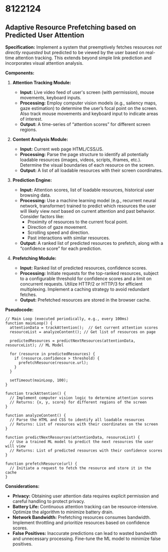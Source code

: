 # 8122124

## Adaptive Resource Prefetching based on Predicted User Attention

**Specification:** Implement a system that preemptively fetches resources *not directly requested* but predicted to be viewed by the user based on real-time attention tracking. This extends beyond simple link prediction and incorporates visual attention analysis.

**Components:**

1.  **Attention Tracking Module:**
    *   **Input:** Live video feed of user's screen (with permission), mouse movements, keyboard inputs.
    *   **Processing:** Employ computer vision models (e.g., saliency maps, gaze estimation) to determine the user’s focal point on the screen. Also track mouse movements and keyboard input to indicate areas of interest.
    *   **Output:** A time-series of “attention scores” for different screen regions.

2.  **Content Analysis Module:**
    *   **Input:** Current web page HTML/CSS/JS.
    *   **Processing:** Parse the page structure to identify all potentially loadable resources (images, videos, scripts, iframes, etc.).  Determine the visual boundaries of each resource on the screen.
    *   **Output:** A list of all loadable resources with their screen coordinates.

3.  **Prediction Engine:**
    *   **Input:** Attention scores, list of loadable resources, historical user browsing data.
    *   **Processing:** Use a machine learning model (e.g., recurrent neural network, transformer) trained to predict which resources the user will likely view *next* based on current attention and past behavior.  Consider factors like:
        *   Proximity of resources to the current focal point.
        *   Direction of gaze movement.
        *   Scrolling speed and direction.
        *   Past interactions with similar resources.
    *   **Output:** A ranked list of predicted resources to prefetch, along with a “confidence score” for each prediction.

4.  **Prefetching Module:**
    *   **Input:** Ranked list of predicted resources, confidence scores.
    *   **Processing:** Initiate requests for the top-ranked resources, subject to a configurable threshold for confidence scores and a limit on concurrent requests. Utilize HTTP/2 or HTTP/3 for efficient multiplexing. Implement a caching strategy to avoid redundant fetches.
    *   **Output:** Prefetched resources are stored in the browser cache.

**Pseudocode:**

```
// Main Loop (executed periodically, e.g., every 100ms)
function mainLoop() {
  attentionData = trackAttention();  // Get current attention scores
  resourceList = analyzeContent(); // Get list of resources on page

  predictedResources = predictNextResources(attentionData, resourceList); // ML Model

  for (resource in predictedResources) {
    if (resource.confidence > threshold) {
      prefetchResource(resource.url);
    }
  }

  setTimeout(mainLoop, 100);
}

function trackAttention() {
  // Implement computer vision logic to determine attention scores
  // Returns: {x, y, score} for different regions of the screen
}

function analyzeContent() {
  // Parse the HTML and CSS to identify all loadable resources
  // Returns: List of resources with their coordinates on the screen
}

function predictNextResources(attentionData, resourceList) {
  // Use a trained ML model to predict the next resources the user will view
  // Returns: List of predicted resources with their confidence scores
}

function prefetchResource(url) {
  // Initiate a request to fetch the resource and store it in the cache
}
```

**Considerations:**

*   **Privacy:** Obtaining user attention data requires explicit permission and careful handling to protect privacy.
*   **Battery Life:** Continuous attention tracking can be resource-intensive. Optimize the algorithm to minimize battery drain.
*   **Network Bandwidth:** Prefetching resources consumes bandwidth. Implement throttling and prioritize resources based on confidence scores.
*   **False Positives:**  Inaccurate predictions can lead to wasted bandwidth and unnecessary processing. Fine-tune the ML model to minimize false positives.
